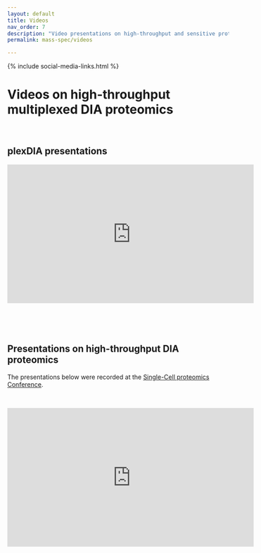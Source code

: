 ```yaml
---
layout: default
title: Videos
nav_order: 7
description: "Video presentations on high-throughput and sensitive protein analysis by multiplexed data independent acquisition, Slavov Laboratory, Northeastern University, Boston, MA"
permalink: mass-spec/videos

---
```

{% include social-media-links.html %}

# Videos on high-throughput multiplexed DIA proteomics

&nbsp;

## plexDIA presentations  
<iframe width="560" height="315" src="https://www.youtube.com/embed/LDd5B_x4JPE" title="YouTube video player" frameborder="0" allow="accelerometer; autoplay; clipboard-write; encrypted-media; gyroscope; picture-in-picture" allowfullscreen></iframe>

&nbsp;

&nbsp;
## Presentations on high-throughput DIA proteomics
The presentations below were recorded at the [Single-Cell proteomics Conference](http://single-cell.net).



&nbsp;

<iframe width="560" height="315" src="https://www.youtube.com/embed/du4UKiivE9o" title="YouTube video player" frameborder="0" allow="accelerometer; autoplay; clipboard-write; encrypted-media; gyroscope; picture-in-picture" allowfullscreen></iframe>
